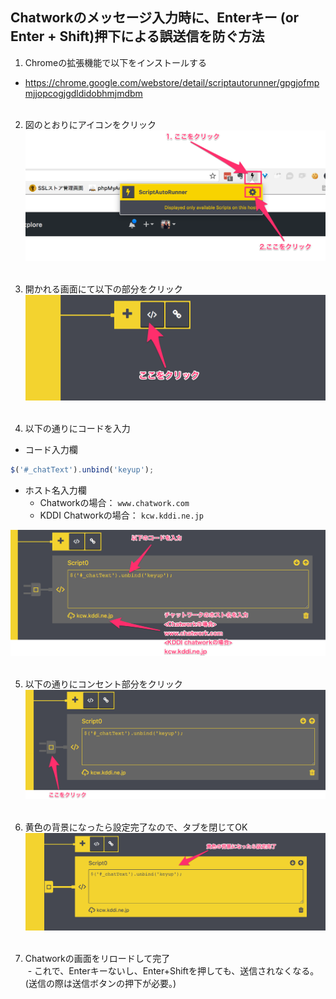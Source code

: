 ## Chatworkのメッセージ入力時に、Enterキー (or Enter + Shift)押下による誤送信を防ぐ方法

1. Chromeの拡張機能で以下をインストールする
  - https://chrome.google.com/webstore/detail/scriptautorunner/gpgjofmpmjjopcogjgdldidobhmjmdbm
<br><br>

2. 図のとおりにアイコンをクリック
![aaaa](image1.png)
<br><br>

3. 開かれる画面にて以下の部分をクリック
![aaaa](image2.png)
<br><br>

4. 以下の通りにコードを入力  
 - コード入力欄  
 ```javascript
 $('#_chatText').unbind('keyup');
 ```

 - ホスト名入力欄  
   - Chatworkの場合： `www.chatwork.com`  
   - KDDI Chatworkの場合： `kcw.kddi.ne.jp`  

![aaaa](image3.png)
<br><br>

5. 以下の通りにコンセント部分をクリック
![aaaa](image4.png)
<br><br>

6. 黄色の背景になったら設定完了なので、タブを閉じてOK
![aaaa](image6.png)
<br><br>

7. Chatworkの画面をリロードして完了  
  - これで、Enterキーないし、Enter+Shiftを押しても、送信されなくなる。 (送信の際は送信ボタンの押下が必要。)
